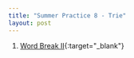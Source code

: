 ```yaml
---
title: "Summer Practice 8 - Trie"
layout: post
---
```


1. [Word Break II](https://leetcode.com/problems/word-break-ii/){:target="_blank"}
